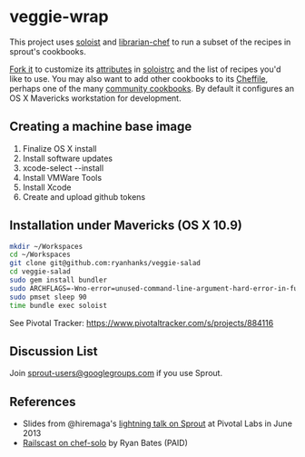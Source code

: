 # veggie-wrap

This project uses [soloist](https://github.com/mkocher/soloist) and [librarian-chef](https://github.com/applicationsonline/librarian-chef)
to run a subset of the recipes in sprout's cookbooks.

[Fork it](https://github.com/ryanhanks/veggie-salad/fork) to 
customize its [attributes](http://docs.opscode.com/chef_overview_attributes.html) in [soloistrc](/soloistrc) and the list of recipes 
you'd like to use. You may also want to add other cookbooks to its [Cheffile](/Cheffile), perhaps one 
of the many [community cookbooks](http://community.opscode.com/cookbooks). By default it configures an OS X 
Mavericks workstation for development.

## Creating a machine base image

1. Finalize OS X install
2. Install software updates
3. xcode-select --install
4. Install VMWare Tools
5. Install Xcode
6. Create and upload github tokens

## Installation under Mavericks (OS X 10.9)

```bash
mkdir ~/Workspaces
cd ~/Workspaces
git clone git@github.com:ryanhanks/veggie-salad
cd veggie-salad
sudo gem install bundler
sudo ARCHFLAGS=-Wno-error=unused-command-line-argument-hard-error-in-future bundle
sudo pmset sleep 90
time bundle exec soloist

```

See Pivotal Tracker: https://www.pivotaltracker.com/s/projects/884116

## Discussion List

  Join [sprout-users@googlegroups.com](https://groups.google.com/forum/#!forum/sprout-users) if you use Sprout.

## References

* Slides from @hiremaga's [lightning talk on Sprout](http://sprout-talk.cfapps.io/) at Pivotal Labs in June 2013
* [Railscast on chef-solo](http://railscasts.com/episodes/339-chef-solo-basics) by Ryan Bates (PAID)
